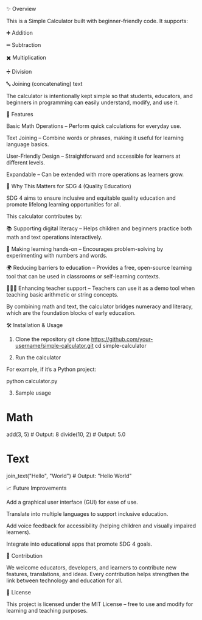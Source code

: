 ✨ Overview

This is a Simple Calculator built with beginner-friendly code. It supports:

➕ Addition

➖ Subtraction

✖️ Multiplication

➗ Division

🔤 Joining (concatenating) text

The calculator is intentionally kept simple so that students, educators, and beginners in programming can easily understand, modify, and use it.

🚀 Features

Basic Math Operations – Perform quick calculations for everyday use.

Text Joining – Combine words or phrases, making it useful for learning language basics.

User-Friendly Design – Straightforward and accessible for learners at different levels.

Expandable – Can be extended with more operations as learners grow.

🎯 Why This Matters for SDG 4 (Quality Education)

SDG 4 aims to ensure inclusive and equitable quality education and promote lifelong learning opportunities for all.

This calculator contributes by:

📚 Supporting digital literacy – Helps children and beginners practice both math and text operations interactively.

🧮 Making learning hands-on – Encourages problem-solving by experimenting with numbers and words.

🌍 Reducing barriers to education – Provides a free, open-source learning tool that can be used in classrooms or self-learning contexts.

👩🏾‍🏫 Enhancing teacher support – Teachers can use it as a demo tool when teaching basic arithmetic or string concepts.

By combining math and text, the calculator bridges numeracy and literacy, which are the foundation blocks of early education.

🛠️ Installation & Usage
1. Clone the repository
git clone https://github.com/your-username/simple-calculator.git
cd simple-calculator

2. Run the calculator

For example, if it’s a Python project:

python calculator.py

3. Sample usage
# Math
add(3, 5)        # Output: 8
divide(10, 2)    # Output: 5.0

# Text
join_text("Hello", "World")   # Output: "Hello World"

📈 Future Improvements

Add a graphical user interface (GUI) for ease of use.

Translate into multiple languages to support inclusive education.

Add voice feedback for accessibility (helping children and visually impaired learners).

Integrate into educational apps that promote SDG 4 goals.

🤝 Contribution

We welcome educators, developers, and learners to contribute new features, translations, and ideas. Every contribution helps strengthen the link between technology and education for all.

📜 License

This project is licensed under the MIT License – free to use and modify for learning and teaching purposes.
